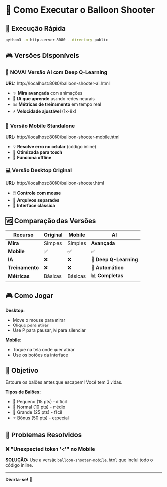 # 🎈 Como Executar o Balloon Shooter

## 🚀 Execução Rápida

```bash
python3 -m http.server 8080 --directory public
```

## 🎮 Versões Disponíveis

### 🤖 **NOVA! Versão AI com Deep Q-Learning**
**URL:** http://localhost:8080/balloon-shooter-ai.html
- ✨ **Mira avançada** com animações
- 🧠 **IA que aprende** usando redes neurais
- 📊 **Métricas de treinamento** em tempo real
- ⚡ **Velocidade ajustável** (1x-8x)

### 📱 **Versão Mobile Standalone**
**URL:** http://localhost:8080/balloon-shooter-mobile.html
- 💡 **Resolve erro no celular** (código inline)
- 📱 **Otimizada para touch**
- 🎯 **Funciona offline**

### 💻 **Versão Desktop Original**
**URL:** http://localhost:8080/balloon-shooter.html
- 🖱️ **Controle com mouse**
- 📁 **Arquivos separados**
- 🎨 **Interface clássica**

## 🆚 Comparação das Versões

| Recurso | Original | Mobile | **AI** |
|---------|----------|--------|--------|
| **Mira** | Simples | Simples | **Avançada** |
| **Mobile** | ✅ | ✅ | ✅ |
| **IA** | ❌ | ❌ | **🧠 Deep Q-Learning** |
| **Treinamento** | ❌ | ❌ | **🤖 Automático** |
| **Métricas** | Básicas | Básicas | **📊 Completas** |

## 🎮 Como Jogar

**Desktop:**
- Move o mouse para mirar
- Clique para atirar
- Use P para pausar, M para silenciar

**Mobile:**
- Toque na tela onde quer atirar
- Use os botões da interface

## 🎯 Objetivo
Estoure os balões antes que escapem! Você tem 3 vidas.

**Tipos de Balões:**
- 🔴 Pequeno (15 pts) - difícil
- 🔵 Normal (10 pts) - médio  
- 🔵 Grande (25 pts) - fácil
- ⭐ Bônus (50 pts) - especial

## 🐛 Problemas Resolvidos

### ❌ "Unexpected token '<'" no Mobile
**SOLUÇÃO:** Use a versão `balloon-shooter-mobile.html` que inclui todo o código inline.

---
**Divirta-se! 🎈**